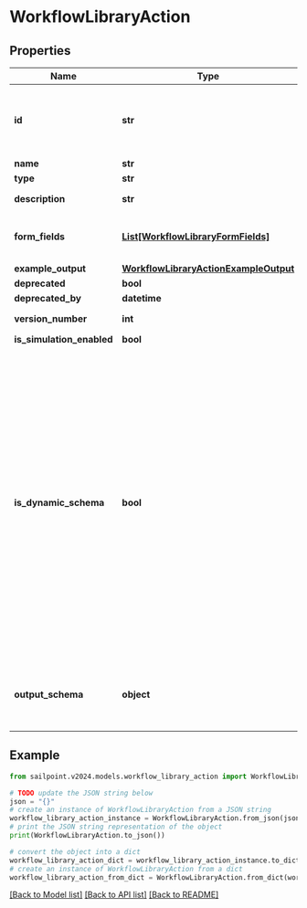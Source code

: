 # WorkflowLibraryAction


## Properties

Name | Type | Description | Notes
------------ | ------------- | ------------- | -------------
**id** | **str** | Action ID. This is a static namespaced ID for the action | [optional] 
**name** | **str** | Action Name | [optional] 
**type** | **str** | Action type | [optional] 
**description** | **str** | Action Description | [optional] 
**form_fields** | [**List[WorkflowLibraryFormFields]**](WorkflowLibraryFormFields.md) | One or more inputs that the action accepts | [optional] 
**example_output** | [**WorkflowLibraryActionExampleOutput**](WorkflowLibraryActionExampleOutput.md) |  | [optional] 
**deprecated** | **bool** |  | [optional] 
**deprecated_by** | **datetime** |  | [optional] 
**version_number** | **int** | Version number | [optional] 
**is_simulation_enabled** | **bool** |  | [optional] 
**is_dynamic_schema** | **bool** | Determines whether the dynamic output schema is returned in place of the action&#39;s output schema. The dynamic schema lists non-static properties, like properties of a workflow form where each form has different fields. These will be provided dynamically based on available form fields. | [optional] [default to False]
**output_schema** | **object** | Defines the output schema, if any, that this action produces. | [optional] 

## Example

```python
from sailpoint.v2024.models.workflow_library_action import WorkflowLibraryAction

# TODO update the JSON string below
json = "{}"
# create an instance of WorkflowLibraryAction from a JSON string
workflow_library_action_instance = WorkflowLibraryAction.from_json(json)
# print the JSON string representation of the object
print(WorkflowLibraryAction.to_json())

# convert the object into a dict
workflow_library_action_dict = workflow_library_action_instance.to_dict()
# create an instance of WorkflowLibraryAction from a dict
workflow_library_action_from_dict = WorkflowLibraryAction.from_dict(workflow_library_action_dict)
```
[[Back to Model list]](../README.md#documentation-for-models) [[Back to API list]](../README.md#documentation-for-api-endpoints) [[Back to README]](../README.md)


